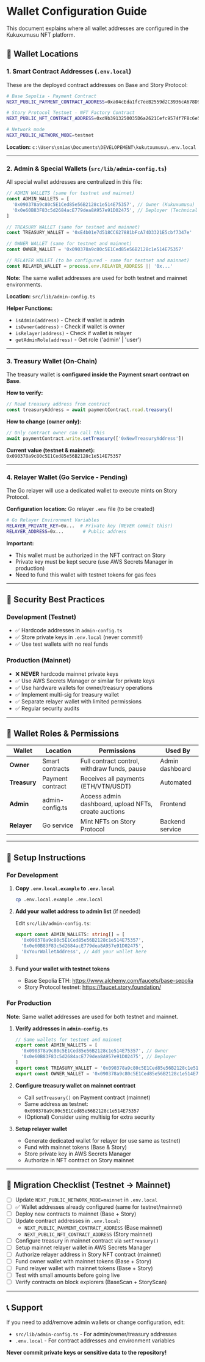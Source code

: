 # Wallet Configuration Guide

This document explains where all wallet addresses are configured in the Kukuxumusu NFT platform.

## 📍 Wallet Locations

### 1. Smart Contract Addresses (`.env.local`)

These are the deployed contract addresses on Base and Story Protocol:

```bash
# Base Sepolia - Payment Contract
NEXT_PUBLIC_PAYMENT_CONTRACT_ADDRESS=0xa04cEda1fc7eeB2559d2C3936cA678D91b4530E3

# Story Protocol Testnet - NFT Factory Contract
NEXT_PUBLIC_NFT_CONTRACT_ADDRESS=0xd9b3913250035D6a2621Cefc9574f7F8c6e5F2B7

# Network mode
NEXT_PUBLIC_NETWORK_MODE=testnet
```

**Location:** `c:\Users\smias\Documents\DEVELOPEMENT\kukutxumusu\.env.local`

---

### 2. Admin & Special Wallets (`src/lib/admin-config.ts`)

All special wallet addresses are centralized in this file:

```typescript
// ADMIN WALLETS (same for testnet and mainnet)
const ADMIN_WALLETS = [
  '0x090378a9c80c5E1Ced85e56B2128c1e514E75357', // Owner (Kukuxumusu)
  '0x0e60B83F83c5d2684acE779dea8A957e91D02475', // Deployer (Technical team)
]

// TREASURY WALLET (same for testnet and mainnet)
const TREASURY_WALLET = '0xE4b01e7d518CC627881bFcA74D3321E5cbf7347e'

// OWNER WALLET (same for testnet and mainnet)
const OWNER_WALLET = '0x090378a9c80c5E1Ced85e56B2128c1e514E75357'

// RELAYER WALLET (to be configured - same for testnet and mainnet)
const RELAYER_WALLET = process.env.RELAYER_ADDRESS || '0x...'
```

**Note:** The same wallet addresses are used for both testnet and mainnet environments.

**Location:** `src/lib/admin-config.ts`

**Helper Functions:**
- `isAdmin(address)` - Check if wallet is admin
- `isOwner(address)` - Check if wallet is owner
- `isRelayer(address)` - Check if wallet is relayer
- `getAdminRole(address)` - Get role ('admin' | 'user')

---

### 3. Treasury Wallet (On-Chain)

The treasury wallet is **configured inside the Payment smart contract on Base**.

**How to verify:**
```typescript
// Read treasury address from contract
const treasuryAddress = await paymentContract.read.treasury()
```

**How to change (owner only):**
```typescript
// Only contract owner can call this
await paymentContract.write.setTreasury(['0xNewTreasuryAddress'])
```

**Current value (testnet & mainnet):** `0x090378a9c80c5E1Ced85e56B2128c1e514E75357`

---

### 4. Relayer Wallet (Go Service - Pending)

The Go relayer will use a dedicated wallet to execute mints on Story Protocol.

**Configuration location:** Go relayer `.env` file (to be created)

```bash
# Go Relayer Environment Variables
RELAYER_PRIVATE_KEY=0x...  # Private key (NEVER commit this!)
RELAYER_ADDRESS=0x...       # Public address
```

**Important:**
- This wallet must be authorized in the NFT contract on Story
- Private key must be kept secure (use AWS Secrets Manager in production)
- Need to fund this wallet with testnet tokens for gas fees

---

## 🔐 Security Best Practices

### Development (Testnet)
- ✅ Hardcode addresses in `admin-config.ts`
- ✅ Store private keys in `.env.local` (never commit!)
- ✅ Use test wallets with no real funds

### Production (Mainnet)
- ❌ **NEVER** hardcode mainnet private keys
- ✅ Use AWS Secrets Manager or similar for private keys
- ✅ Use hardware wallets for owner/treasury operations
- ✅ Implement multi-sig for treasury wallet
- ✅ Separate relayer wallet with limited permissions
- ✅ Regular security audits

---

## 📝 Wallet Roles & Permissions

| Wallet | Location | Permissions | Used By |
|--------|----------|-------------|---------|
| **Owner** | Smart contracts | Full contract control, withdraw funds, pause | Admin dashboard |
| **Treasury** | Payment contract | Receives all payments (ETH/VTN/USDT) | Automated |
| **Admin** | admin-config.ts | Access admin dashboard, upload NFTs, create auctions | Frontend |
| **Relayer** | Go service | Mint NFTs on Story Protocol | Backend service |

---

## 🚀 Setup Instructions

### For Development

1. **Copy `.env.local.example` to `.env.local`**
   ```bash
   cp .env.local.example .env.local
   ```

2. **Add your wallet address to admin list** (if needed)

   Edit `src/lib/admin-config.ts`:
   ```typescript
   export const ADMIN_WALLETS: string[] = [
     '0x090378a9c80c5E1Ced85e56B2128c1e514E75357',
     '0x0e60B83F83c5d2684acE779dea8A957e91D02475',
     '0xYourWalletAddress', // Add your wallet here
   ]
   ```

3. **Fund your wallet with testnet tokens**
   - Base Sepolia ETH: https://www.alchemy.com/faucets/base-sepolia
   - Story Protocol testnet: https://faucet.story.foundation/

### For Production

**Note:** Same wallet addresses are used for both testnet and mainnet.

1. **Verify addresses in `admin-config.ts`**
   ```typescript
   // Same wallets for testnet and mainnet
   export const ADMIN_WALLETS = [
     '0x090378a9c80c5E1Ced85e56B2128c1e514E75357', // Owner
     '0x0e60B83F83c5d2684acE779dea8A957e91D02475', // Deployer
   ]
   export const TREASURY_WALLET = '0x090378a9c80c5E1Ced85e56B2128c1e514E75357'
   export const OWNER_WALLET = '0x090378a9c80c5E1Ced85e56B2128c1e514E75357'
   ```

2. **Configure treasury wallet on mainnet contract**
   - Call `setTreasury()` on Payment contract (mainnet)
   - Same address as testnet: `0x090378a9c80c5E1Ced85e56B2128c1e514E75357`
   - (Optional) Consider using multisig for extra security

3. **Setup relayer wallet**
   - Generate dedicated wallet for relayer (or use same as testnet)
   - Fund with mainnet tokens (Base & Story)
   - Store private key in AWS Secrets Manager
   - Authorize in NFT contract on Story mainnet

---

## 🔄 Migration Checklist (Testnet → Mainnet)

- [ ] Update `NEXT_PUBLIC_NETWORK_MODE=mainnet` in `.env.local`
- [ ] ✅ Wallet addresses already configured (same for testnet/mainnet)
- [ ] Deploy new contracts to mainnet (Base + Story)
- [ ] Update contract addresses in `.env.local`:
  - `NEXT_PUBLIC_PAYMENT_CONTRACT_ADDRESS` (Base mainnet)
  - `NEXT_PUBLIC_NFT_CONTRACT_ADDRESS` (Story mainnet)
- [ ] Configure treasury in mainnet contract via `setTreasury()`
- [ ] Setup mainnet relayer wallet in AWS Secrets Manager
- [ ] Authorize relayer address in Story NFT contract (mainnet)
- [ ] Fund owner wallet with mainnet tokens (Base + Story)
- [ ] Fund relayer wallet with mainnet tokens (Base + Story)
- [ ] Test with small amounts before going live
- [ ] Verify contracts on block explorers (BaseScan + StoryScan)

---

## 📞 Support

If you need to add/remove admin wallets or change configuration, edit:
- `src/lib/admin-config.ts` - For admin/owner/treasury addresses
- `.env.local` - For contract addresses and environment variables

**Never commit private keys or sensitive data to the repository!**
